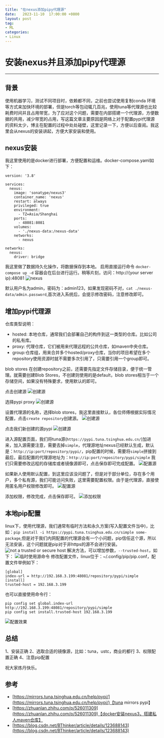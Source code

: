 ```yaml
---
title: "在nexus添加pipy代理源"
date:   2023-11-10  17:00:00 +0800
layout: post
tag:
- ML
categories:
- Linux
---
```


# 安装nexus并且添加pipy代理源

------

## 背景
使用机器学习，测试不同项目时，依赖都不同，之前也尝试使用复制conda 环境等方式来加快环境的部署，但是torch等包动辄几百兆，使用tuna等代理源也比较耗费时间并且占用带宽，为了应对这个问题，需要在内部搭建一个代理源，方便数据的共用，减少带宽的占用，写这篇文章主要原因是网络上对于配置pypi代理源的资料太少，博主在配置的过程中处处碰壁，这里记录一下，方便以后查阅。我这里会从nexus的安装讲起，方便大家安装和使用。

## nexus安装
我这里使用的是docker进行部署，方便配置和运维。docker-compose.yaml如下：
```
version: '3.8'

services:
  nexus:
    image: 'sonatype/nexus3'
    container_name: 'nexus'
    restart: always
    privileged: true
    environment: 
      - TZ=Asia/Shanghai
    ports:
      - 48081:8081
    volumes:
      - './nexus-data:/nexus-data'
    networks:
      - nexus

networks:
  nexus:
    driver: bridge
```
我这里做了数据持久化操作，将数据保存到本地。
启用直接运行命令 `docker-compose up -d` 容器会在后台进行运行。稍等片刻，访问：http://{your server ip}:48081
![nexus](/img/20231110-01.png)

默认用户名为admin，密码为：admin123，如果发现密码不对，`cat ./nexus-data/admin.password`,首次进入系统后，会提示修改密码，注意修改即可。

## 增加pypi代理源

仓库类型说明：
* hosted: 本地仓库，通常我们会部署自己的构件到这一类型的仓库。比如公司的私有库。    
* proxy: 代理仓库，它们被用来代理远程的公共仓库，如maven中央仓库。      
* group:仓库组，用来合并多个hosted/proxy仓库，当你的项目希望在多个repository使用资源时就不需要多次引用了，只需要引用一个group即可。     

blob stores
在创建repository之前，还需要先指定文件存储目录，便于统一管理。就需要创建Blob Stores，不创建则使用的是default，blob stores相当于一个存储空间，如果没有特殊要求，使用默认的即可。

点击创建源
![创建源](/img/20231110-02.png)

选择pypi proxy
![创建源](/img/20231110-03.png)

设置代理源的名称，选择blob stores，我这里直接默认，各位师傅根据实际情况配置，点击`create repository`创建源。
![创建源](/img/20231110-04.png)

点击我们新创建的源pypi
![创建源](/img/20231110-05.png)

进入源配置页面，我们将tuna源(`https://pypi.tuna.tsinghua.edu.cn/`)加进来，加入源需要注意，需要去掉`simple`，代理源地址nexus已经默认生成，默认是：`http://ip:port/repository/pypi/`，pip配置的时候，需要将`simple`拼接到最后，最后配置的代理源地址为：`http://ip:port/repository/pypi/simple` 我们只需要修改远程的存储库或者镜像源即可，点击保存即可完成配置。
![配置源](/img/20231110-06.png)

如果新人使用默认配置，到这里应该没问题了，但是对于部分单位，存在多个用户，多个私有源，我们可能访问失败，这里需要配置权限。由于是代理源，直接使用匿名用户权限修改即可。
![配置源](/img/20231110-07.png)

添加权限，修改完成，点击保存即可。
![添加权限](/img/20231110-08.png)

## 本地pip配置
linux下，使用代理源，我们通常有临时方法和永久方案(写入配置文件当中)，比如：`pip install -i https://pypi.tuna.tsinghua.edu.cn/simple some-package`,但是对于我们内网配置的代理源会有一个小问题，pip信任这个源，所以无法安装，这个问题就是pip对于非https的源不会进行安装。
![ not a trusted or secure host](/img/20231110-09.png)
解决方法，可以增加参数，`--trusted-host`，如下：
![ 临时使用源命令 ](/img/20231110-10.png)
修改配置文件，linux位于：~/.config/pip/pip.conf，配置文件举例如下：
```
[global]
index-url = http://192.168.3.199:48081/repository/pypi/simple
[install]
trusted-host = 192.168.3.199
```
也可以直接使用命令行：
```
pip config set global.index-url http://192.168.3.199:48081/repository/pypi/simple
pip config set install.trusted-host 192.168.3.199
```
![ 配置效果 ](/img/20231110-11.png)

## 总结

1、安装正确
2、选取合适的镜像源，比如：tuna，ustc，商业的都行
3、权限配置正确
4、注意pip配置

祝大家炼丹快乐。

## 参考
- [https://mirrors.tuna.tsinghua.edu.cn/help/pypi/](https://mirrors.tuna.tsinghua.edu.cn/help/pypi/)【tuna mirrors pypi】
- [https://zhuanlan.zhihu.com/p/526011309](https://zhuanlan.zhihu.com/p/526011309)【docker安装nexus3，搭建私人maven仓库】
- [https://blog.csdn.net/BThinker/article/details/123688143](https://blog.csdn.net/BThinker/article/details/123688143)

